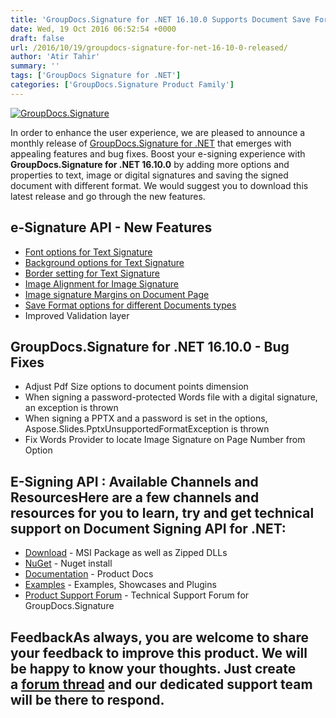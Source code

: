 ```yaml
---
title: 'GroupDocs.Signature for .NET 16.10.0 Supports Document Save Format Options'
date: Wed, 19 Oct 2016 06:52:54 +0000
draft: false
url: /2016/10/19/groupdocs-signature-for-net-16-10-0-released/
author: 'Atir Tahir'
summary: ''
tags: ['GroupDocs Signature for .NET']
categories: ['GroupDocs.Signature Product Family']
---
```


[![GroupDocs.Signature](http://blog.groupdocs.com/wp-content/uploads/sites/4/2016/07/groupdocs-signature-net.png)](https://www.groupdocs.com/products/signature/net)

In order to enhance the user experience, we are pleased to announce a monthly release of [GroupDocs.Signature for .NET](http://www.groupdocs.com/products/signature/net "GroupDocs.Signature") that emerges with appealing features and bug fixes. Boost your e-signing experience with **GroupDocs.Signature for .NET 16.10.0** by adding more options and properties to text, image or digital signatures and saving the signed document with different format. We would suggest you to download this latest release and go through the new features.

## e-Signature API - New Features

*   [Font options for Text Signature](https://docs.groupdocs.com/signature/net "signature font")
*   [Background options for Text Signature](https://docs.groupdocs.com/signature/net "background options")
*   [Border setting for Text Signature](https://docs.groupdocs.com/signature/net "border options")
*   [Image Alignment for Image Signature](https://docs.groupdocs.com/signature/net "image alignment")
*   [Image signature Margins on Document Page](https://docs.groupdocs.com/signature/net "image margins")
*   [Save Format options for different Documents types](https://docs.groupdocs.com/signature/net "save format options")
*   Improved Validation layer

## GroupDocs.Signature for .NET 16.10.0 - Bug Fixes

*   Adjust Pdf Size options to document points dimension
*   When signing a password-protected Words file with a digital signature, an exception is thrown
*   When signing a PPTX and a password is set in the options, Aspose.Slides.PptxUnsupportedFormatException is thrown
*   Fix Words Provider to locate Image Signature on Page Number from Option

## E-Signing API : Available Channels and ResourcesHere are a few channels and resources for you to learn, try and get technical support on **Document Signing API for .NET**:

*   [Download](http://www.groupdocs.com/downloads/signature/net "GroupDocs.Signature for .NET Downloads") - MSI Package as well as Zipped DLLs
*   [NuGet](https://www.nuget.org/packages/groupdocs-signature-dotnet "GroupDocs.Signature for .NET NuGet") - Nuget install
*   [Documentation](https://docs.groupdocs.com/display/signaturenet/Home "Signing API Documentation") - Product Docs
*   [Examples](https://github.com/groupdocs-signature/GroupDocs.Signature-for.NET "Signing API Examples") - Examples, Showcases and Plugins
*   [Product Support Forum](http://www.groupdocs.com/Community/forums/groupdocs.signature-product-family/6/showforum.aspx "GroupDocs.Signature for .NET Support forum") \- Technical Support Forum for GroupDocs.Signature

## FeedbackAs always, you are welcome to share your feedback to improve this product. We will be happy to know your thoughts. Just create a [forum thread](http://www.groupdocs.com/Community/forums/groupdocs.signature-product-family/6/showforum.aspx) and our dedicated support team will be there to respond.




